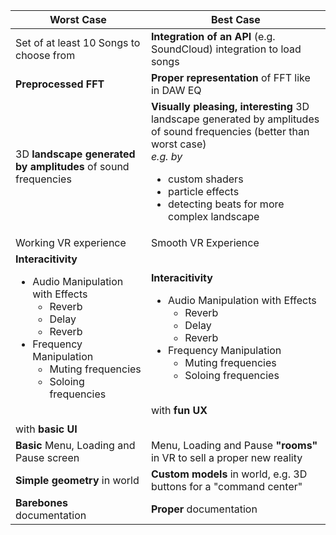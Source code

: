 Worst Case | Best Case 
------ | ------ 
Set of at least 10 Songs to choose from | **Integration of an API** (e.g. SoundCloud) integration to load songs
**Preprocessed FFT** | **Proper representation** of FFT like in DAW EQ
3D **landscape generated by amplitudes** of sound frequencies | **Visually pleasing, interesting** 3D landscape generated by amplitudes of sound frequencies (better than worst case) <br>_e.g. by_<br> <ul> <li> custom shaders </li> <li> particle effects </li> <li> detecting beats for more complex landscape </li> </ul>
Working VR experience | Smooth VR Experience
**Interacitivity** <br> <ul> <li> Audio Manipulation with Effects<ul> <li>Reverb</li> <li>Delay</li><li>Reverb</li> </ul> <li>Frequency Manipulation <ul> <li>Muting frequencies</li><li>Soloing frequencies</li></ul></ul> <br> with **basic UI** | **Interacitivity** <br> <ul> <li> Audio Manipulation with Effects<ul> <li>Reverb</li> <li>Delay</li><li>Reverb</li> </ul> <li>Frequency Manipulation <ul> <li>Muting frequencies</li><li>Soloing frequencies</li></ul></ul> <br> with **fun UX** 
**Basic** Menu, Loading and Pause screen | Menu, Loading and Pause **"rooms"** in VR to sell a proper new reality
**Simple geometry** in world | **Custom models** in world, e.g. 3D buttons for a "command center"
**Barebones** documentation | **Proper** documentation